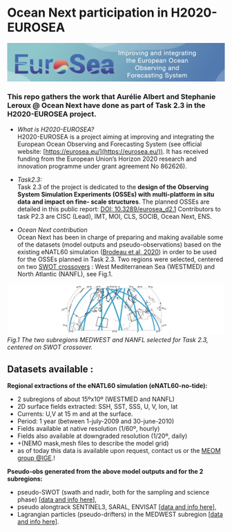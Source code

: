 # Ocean Next participation in H2020-EUROSEA
![H2020-EURSEA](./figs/logoEUROSEA.png)<br>

### This repo gathers the work that  Aurélie Albert and Stephanie Leroux @ Ocean Next  have done as part of Task 2.3 in the H2020-EUROSEA project.

* _What is H2020-EUROSEA?_<br>
H2020-EUROSEA is a project aiming at improving and integrating the European Ocean Observing and Forecasting System  (see official website: [https://eurosea.eu/](https://eurosea.eu/)). It has received funding from the European Union’s Horizon 2020  research and innovation programme under grant agreement No 862626).

* _Task2.3:_<br>
Task 2.3 of the project is dedicated to the __design of the Observing System Simulation Experiments (OSSEs) with multi-platform in situ data and impact on fine- scale structures__. The planned OSSEs  are detailed in this public report: [DOI: 10.3289/eurosea_d2.1](https://doi.org/10.3289/eurosea_d2.1)
Contributors to task P2.3 are CISC (Lead), IMT, MOI, CLS, SOCIB, Ocean Next, ENS. 

* _Ocean Next contribution_<br>
Ocean Next has been in charge of preparing and making available some of the datasets (model outputs and pseudo-observations) based on the  existing eNATL60 simulation ([Brodeau et al, 2020](http://doi.org/10.5281/zenodo.4032732.)) in order to be used for the OSSEs planned in Task 2.3. Two regions were selected, centered on two [SWOT crossovers](https://www.clivar.org/news/swot-%E2%80%98adopt-crossover%E2%80%99-consortium-has-been-endorsed-clivar) : West Mediterranean Sea (WESTMED) and North Atlantic (NANFL), see Fig.1.  

![subregions](./figs/regions4.png)<br>
_Fig.1 The two subregions MEDWEST and NANFL selected for Task 2.3, centered on  SWOT crossover._


## Datasets available :

**Regional extractions of  the eNATL60 simulation (eNATL60-no-tide):**

- 2 subregions of about 15ºx10º  (WESTMED and NANFL) 
- 2D surface fields extracted:  SSH, SST, SSS, U, V, lon, lat
- Currents: U,V at 15 m and at the surface.
- Period: 1 year (between 1-july-2009 and 30-june-2010)
- Fields available at native resolution (1/60º, hourly) 
- Fields also available at downgraded resolution (1/20º, daily) 
- +(NEMO mask,mesh files to describe the model grid)
- as of today this data is available upon request, contact us or the [MEOM group @IGE](https://meom-group.github.io/).!

**Pseudo-obs  generated from the above model outputs and for the 2 subregions:**

- pseudo-SWOT (swath and nadir, both for the sampling and science phase) [[data and info here](./swot_pseudoobs.md)],
- pseudo alongtrack SENTINEL3,  SARAL, ENVISAT [[data and info here](./nadir_alongtrack.md)],
- Lagrangian particles (pseudo-drifters) in the MEDWEST subregion [[data and info here](./lagrangian_traj.md)].
